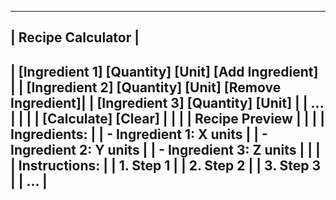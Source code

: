 -----------------------------------------------------
|                 Recipe Calculator                  |
-----------------------------------------------------
| [Ingredient 1] [Quantity] [Unit] [Add Ingredient]   |
| [Ingredient 2] [Quantity] [Unit] [Remove Ingredient]|
| [Ingredient 3] [Quantity] [Unit]                     |
|                ...                                  |
|                                                     |
| [Calculate] [Clear]                                 |
|                                                     |
|                   Recipe Preview                    |
|                                                     |
| Ingredients:                                        |
| - Ingredient 1: X units                             |
| - Ingredient 2: Y units                             |
| - Ingredient 3: Z units                             |
|                                                     |
| Instructions:                                       |
| 1. Step 1                                           |
| 2. Step 2                                           |
| 3. Step 3                                           |
|                ...                                  |
-----------------------------------------------------
